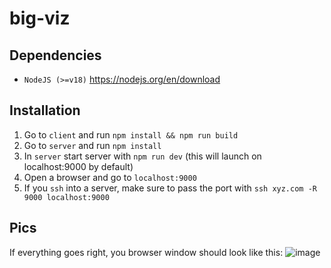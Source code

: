 # big-viz

## Dependencies

- `NodeJS (>=v18)` https://nodejs.org/en/download


## Installation

1. Go to `client` and run `npm install && npm run build`
2. Go to `server` and run `npm install`
3. In `server` start server with `npm run dev` (this will launch on localhost:9000 by default)
4. Open a browser and go to `localhost:9000`
5. If you `ssh` into a server, make sure to pass the port with `ssh xyz.com -R 9000 localhost:9000`

## Pics

If everything goes right, you browser window should look like this:
![image](https://user-images.githubusercontent.com/11197940/123938710-41a7d180-d98f-11eb-8763-13b96f32a845.png)
